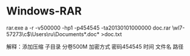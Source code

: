 Windows-RAR
===========

rar.exe a -r -v500000 -hp1 -p454545 -ta20130101000000 doc.rar \\wl7-57273\c$\Users\ru\Documents\*.doc* >doc.txt

解释：添加压缩 子目录 分卷500M 加密方式 密码454545 时间 文件名  路径	
